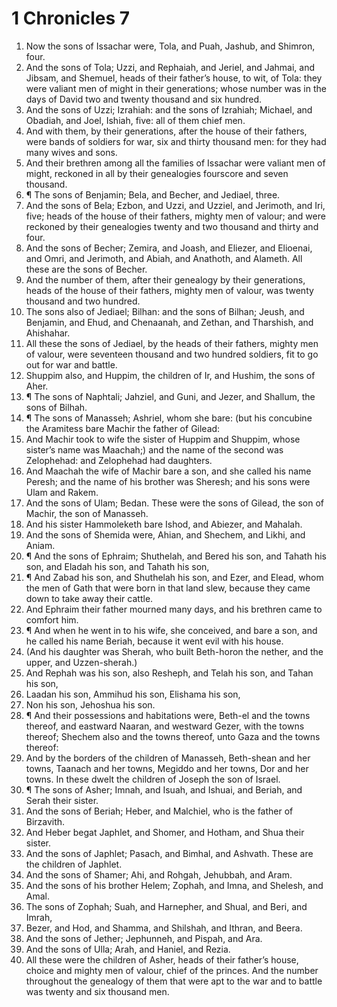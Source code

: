 ﻿# 1 Chronicles 7
1. Now the sons of Issachar were, Tola, and Puah, Jashub, and Shimron, four. 
2. And the sons of Tola; Uzzi, and Rephaiah, and Jeriel, and Jahmai, and Jibsam, and Shemuel, heads of their father’s house, to wit, of Tola: they were valiant men of might in their generations; whose number was in the days of David two and twenty thousand and six hundred. 
3. And the sons of Uzzi; Izrahiah: and the sons of Izrahiah; Michael, and Obadiah, and Joel, Ishiah, five: all of them chief men. 
4. And with them, by their generations, after the house of their fathers, were bands of soldiers for war, six and thirty thousand men: for they had many wives and sons. 
5. And their brethren among all the families of Issachar were valiant men of might, reckoned in all by their genealogies fourscore and seven thousand. 
6. ¶ The sons of Benjamin; Bela, and Becher, and Jediael, three. 
7. And the sons of Bela; Ezbon, and Uzzi, and Uzziel, and Jerimoth, and Iri, five; heads of the house of their fathers, mighty men of valour; and were reckoned by their genealogies twenty and two thousand and thirty and four. 
8. And the sons of Becher; Zemira, and Joash, and Eliezer, and Elioenai, and Omri, and Jerimoth, and Abiah, and Anathoth, and Alameth. All these are the sons of Becher. 
9. And the number of them, after their genealogy by their generations, heads of the house of their fathers, mighty men of valour, was twenty thousand and two hundred. 
10. The sons also of Jediael; Bilhan: and the sons of Bilhan; Jeush, and Benjamin, and Ehud, and Chenaanah, and Zethan, and Tharshish, and Ahishahar. 
11. All these the sons of Jediael, by the heads of their fathers, mighty men of valour, were seventeen thousand and two hundred soldiers, fit to go out for war and battle. 
12. Shuppim also, and Huppim, the children of Ir, and Hushim, the sons of Aher. 
13. ¶ The sons of Naphtali; Jahziel, and Guni, and Jezer, and Shallum, the sons of Bilhah. 
14. ¶ The sons of Manasseh; Ashriel, whom she bare: (but his concubine the Aramitess bare Machir the father of Gilead: 
15. And Machir took to wife the sister of Huppim and Shuppim, whose sister’s name was Maachah;) and the name of the second was Zelophehad: and Zelophehad had daughters. 
16. And Maachah the wife of Machir bare a son, and she called his name Peresh; and the name of his brother was Sheresh; and his sons were Ulam and Rakem. 
17. And the sons of Ulam; Bedan. These were the sons of Gilead, the son of Machir, the son of Manasseh. 
18. And his sister Hammoleketh bare Ishod, and Abiezer, and Mahalah. 
19. And the sons of Shemida were, Ahian, and Shechem, and Likhi, and Aniam. 
20. ¶ And the sons of Ephraim; Shuthelah, and Bered his son, and Tahath his son, and Eladah his son, and Tahath his son, 
21. ¶ And Zabad his son, and Shuthelah his son, and Ezer, and Elead, whom the men of Gath that were born in that land slew, because they came down to take away their cattle. 
22. And Ephraim their father mourned many days, and his brethren came to comfort him. 
23. ¶ And when he went in to his wife, she conceived, and bare a son, and he called his name Beriah, because it went evil with his house. 
24. (And his daughter was Sherah, who built Beth-horon the nether, and the upper, and Uzzen-sherah.) 
25. And Rephah was his son, also Resheph, and Telah his son, and Tahan his son, 
26. Laadan his son, Ammihud his son, Elishama his son, 
27. Non his son, Jehoshua his son. 
28. ¶ And their possessions and habitations were, Beth-el and the towns thereof, and eastward Naaran, and westward Gezer, with the towns thereof; Shechem also and the towns thereof, unto Gaza and the towns thereof: 
29. And by the borders of the children of Manasseh, Beth-shean and her towns, Taanach and her towns, Megiddo and her towns, Dor and her towns. In these dwelt the children of Joseph the son of Israel. 
30. ¶ The sons of Asher; Imnah, and Isuah, and Ishuai, and Beriah, and Serah their sister. 
31. And the sons of Beriah; Heber, and Malchiel, who is the father of Birzavith. 
32. And Heber begat Japhlet, and Shomer, and Hotham, and Shua their sister. 
33. And the sons of Japhlet; Pasach, and Bimhal, and Ashvath. These are the children of Japhlet. 
34. And the sons of Shamer; Ahi, and Rohgah, Jehubbah, and Aram. 
35. And the sons of his brother Helem; Zophah, and Imna, and Shelesh, and Amal. 
36. The sons of Zophah; Suah, and Harnepher, and Shual, and Beri, and Imrah, 
37. Bezer, and Hod, and Shamma, and Shilshah, and Ithran, and Beera. 
38. And the sons of Jether; Jephunneh, and Pispah, and Ara. 
39. And the sons of Ulla; Arah, and Haniel, and Rezia. 
40. All these were the children of Asher, heads of their father’s house, choice and mighty men of valour, chief of the princes. And the number throughout the genealogy of them that were apt to the war and to battle was twenty and six thousand men. 
